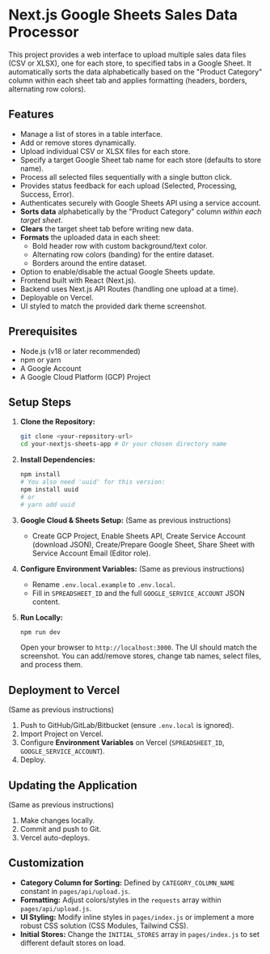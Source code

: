 # Next.js Google Sheets Sales Data Processor

This project provides a web interface to upload multiple sales data files (CSV or XLSX), one for each store, to specified tabs in a Google Sheet. It automatically sorts the data alphabetically based on the "Product Category" column within each sheet tab and applies formatting (headers, borders, alternating row colors).

## Features

-   Manage a list of stores in a table interface.
-   Add or remove stores dynamically.
-   Upload individual CSV or XLSX files for each store.
-   Specify a target Google Sheet tab name for each store (defaults to store name).
-   Process all selected files sequentially with a single button click.
-   Provides status feedback for each upload (Selected, Processing, Success, Error).
-   Authenticates securely with Google Sheets API using a service account.
-   **Sorts data** alphabetically by the "Product Category" column *within each target sheet*.
-   **Clears** the target sheet tab before writing new data.
-   **Formats** the uploaded data in each sheet:
    -   Bold header row with custom background/text color.
    -   Alternating row colors (banding) for the entire dataset.
    -   Borders around the entire dataset.
-   Option to enable/disable the actual Google Sheets update.
-   Frontend built with React (Next.js).
-   Backend uses Next.js API Routes (handling one upload at a time).
-   Deployable on Vercel.
-   UI styled to match the provided dark theme screenshot.

## Prerequisites

-   Node.js (v18 or later recommended)
-   npm or yarn
-   A Google Account
-   A Google Cloud Platform (GCP) Project

## Setup Steps

1.  **Clone the Repository:**
    ```bash
    git clone <your-repository-url>
    cd your-nextjs-sheets-app # Or your chosen directory name
    ```

2.  **Install Dependencies:**
    ```bash
    npm install
    # You also need 'uuid' for this version:
    npm install uuid
    # or
    # yarn add uuid
    ```

3.  **Google Cloud & Sheets Setup:** (Same as previous instructions)
    *   Create GCP Project, Enable Sheets API, Create Service Account (download JSON), Create/Prepare Google Sheet, Share Sheet with Service Account Email (Editor role).

4.  **Configure Environment Variables:** (Same as previous instructions)
    *   Rename `.env.local.example` to `.env.local`.
    *   Fill in `SPREADSHEET_ID` and the full `GOOGLE_SERVICE_ACCOUNT` JSON content.

5.  **Run Locally:**
    ```bash
    npm run dev
    ```
    Open your browser to `http://localhost:3000`. The UI should match the screenshot. You can add/remove stores, change tab names, select files, and process them.

## Deployment to Vercel

(Same as previous instructions)

1.  Push to GitHub/GitLab/Bitbucket (ensure `.env.local` is ignored).
2.  Import Project on Vercel.
3.  Configure **Environment Variables** on Vercel (`SPREADSHEET_ID`, `GOOGLE_SERVICE_ACCOUNT`).
4.  Deploy.

## Updating the Application

(Same as previous instructions)

1.  Make changes locally.
2.  Commit and push to Git.
3.  Vercel auto-deploys.

## Customization

-   **Category Column for Sorting:** Defined by `CATEGORY_COLUMN_NAME` constant in `pages/api/upload.js`.
-   **Formatting:** Adjust colors/styles in the `requests` array within `pages/api/upload.js`.
-   **UI Styling:** Modify inline styles in `pages/index.js` or implement a more robust CSS solution (CSS Modules, Tailwind CSS).
-   **Initial Stores:** Change the `INITIAL_STORES` array in `pages/index.js` to set different default stores on load.